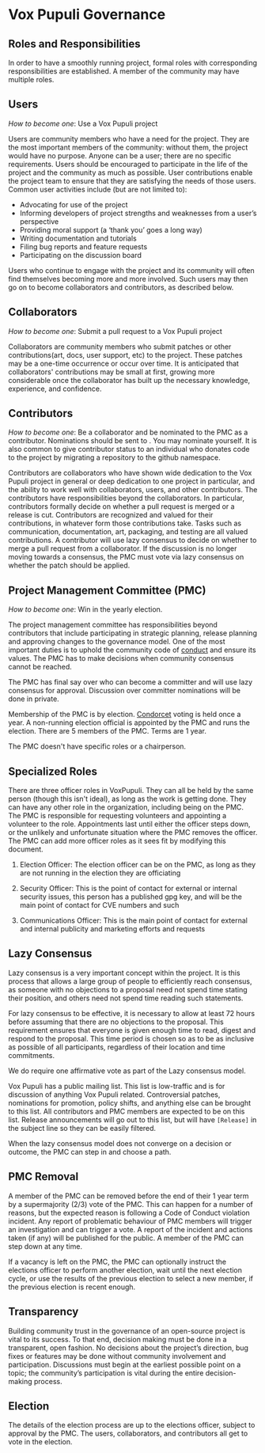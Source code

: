 
Vox Pupuli Governance
====================


Roles and Responsibilities
--------------------------

In order to have a smoothly running project, formal roles with corresponding responsibilities are established. A member of the community may have multiple roles.


Users
-----

*How to become one*: Use a Vox Pupuli project


Users are community members who have a need for the project. They are the most important members of the community: without them, the project would have no purpose. Anyone can be a user; there are no specific requirements. Users should be encouraged to participate in the life of the project and the community as much as possible. User contributions enable the project team to ensure that they are satisfying the needs of those users. Common user activities include (but are not limited to):

* Advocating for use of the project
* Informing developers of project strengths and weaknesses from a user’s perspective
* Providing moral support (a ‘thank you’ goes a long way)
* Writing documentation and tutorials
* Filing bug reports and feature requests
* Participating on the discussion board


Users who continue to engage with the project and its community will often find themselves becoming more and more involved. Such users may then go on to become collaborators and contributors, as described below.



Collaborators
-------------

*How to become one*: Submit a pull request to a Vox Pupuli project

Collaborators are community members who submit patches or other contributions(art, docs, user support, etc) to the project. These patches may be a one-time occurrence or occur over time. It is anticipated that collaborators' contributions may be small at first, growing more considerable once the collaborator has built up the necessary knowledge, experience, and confidence.



Contributors
------------

*How to become one*: Be a collaborator and be nominated to the PMC as a contributor. Nominations should be sent to <email address for nominations>. You may nominate yourself. It is also common to give contributor status to an individual who donates code to the project by migrating a repository to the github namespace.

Contributors are collaborators who have shown wide dedication to the Vox Pupuli project in general or deep dedication to one project in particular, and the ability to work well with collaborators, users, and other contributors. The contributors have responsibilities beyond the collaborators. In particular, contributors formally decide on whether a pull request is merged or a release is cut. Contributors are recognized and valued for their contributions, in whatever form those contributions take. Tasks such as communication, documentation, art, packaging, and testing are all valued contributions. A contributor will use lazy consensus to decide on whether to merge a pull request from a collaborator. If the discussion is no longer moving towards a consensus, the PMC must vote via lazy consensus on whether the patch should be applied.



Project Management Committee (PMC)
----------------------------------

*How to become one*: Win in the yearly election.


The project management committee has responsibilities beyond contributors that include participating in strategic planning, release planning and approving changes to the governance model. One of the most important duties is to uphold the community code of [conduct](https://voxpupuli.org/coc/) and ensure its values. The PMC has to make decisions when community consensus cannot be reached.

The PMC has final say over who can become a committer and will use lazy consensus for approval. Discussion over committer nominations will be done in private.

Membership of the PMC is by election. [Condorcet](https://en.wikipedia.org/wiki/Condorcet_method) voting is held once a year. A non-running election official is appointed by the PMC and runs the election. There are 5 members of the PMC. Terms are 1 year.

The PMC doesn't have specific roles or a chairperson.



Specialized Roles
-----------------


There are three officer roles in VoxPupuli. They can all be held by the same person (though this isn't ideal), as long as the work is getting done. They can have any other role in the organization, including being on the PMC. The PMC is responsible for requesting volunteers and appointing a volunteer to the role. Appointments last until either the officer steps down, or the unlikely and unfortunate situation where the PMC removes the officer. The PMC can add more officer roles as it sees fit by modifying this document.

1) Election Officer: The election officer can be on the PMC, as long as they are not running in the election they are officiating

2) Security Officer: This is the point of contact for external or internal security issues, this person has a published gpg key, and will be the main point of contact for CVE numbers and such

3) Communications Officer: This is the main point of contact for external and internal publicity and marketing efforts and requests


Lazy Consensus
--------------

Lazy consensus is a very important concept within the project. It is this process that allows a large group of people to efficiently reach consensus, as someone with no objections to a proposal need not spend time stating their position, and others need not spend time reading such statements.

For lazy consensus to be effective, it is necessary to allow at least 72 hours before assuming that there are no objections to the proposal. This requirement ensures that everyone is given enough time to read, digest and respond to the proposal. This time period is chosen so as to be as inclusive as possible of all participants, regardless of their location and time commitments.

We do require one affirmative vote as part of the Lazy consensus model.

Vox Pupuli has a public mailing list. This list is low-traffic and is for discussion of anything Vox Pupuli related. Controversial patches, nominations for promotion, policy shifts, and anything else can be brought to this list. All contributors and PMC members are expected to be on this list. Release announcements will go out to this list, but will have ``[Release]`` in the subject line so they can be easily filtered.

When the lazy consensus model does not converge on a decision or outcome, the PMC can step in and choose a path.



PMC Removal
-----------

A member of the PMC can be removed before the end of their 1 year term by a supermajority (2/3) vote of the PMC. This can happen for a number of reasons, but the expected reason is following a Code of Conduct violation incident. Any report of problematic behaviour of PMC members will trigger an investigation and can trigger a vote. A report of the incident and actions taken (if any) will be published for the public. A member of the PMC can step down at any time.

If a vacancy is left on the PMC, the PMC can optionally instruct the elections officer to perform another election, wait until the next election cycle, or use the results of the previous election to select a new member, if the previous election is recent enough.



Transparency
------------

Building community trust in the governance of an open-source project is vital to its success. To that end, decision making must be done in a transparent, open fashion. No decisions about the project’s direction, bug fixes or features may be done without community involvement and participation. Discussions must begin at the earliest possible point on a topic; the community’s participation is vital during the entire decision-making process.



Election
--------

The details of the election process are up to the elections officer, subject to approval by the PMC. The users, collaborators, and contributors all get to vote in the election.
